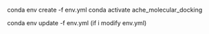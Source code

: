 conda env create -f env.yml
conda activate ache_molecular_docking

conda env update -f env.yml (if i modify env.yml)
